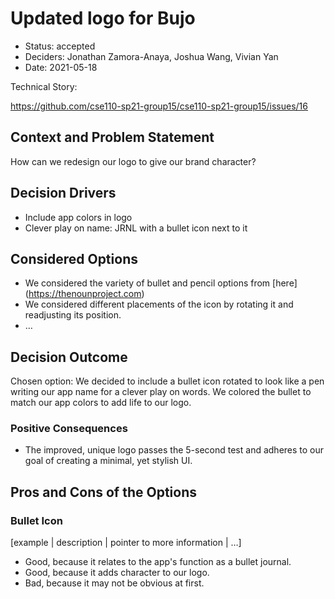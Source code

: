 # Updated logo for Bujo

* Status: accepted
* Deciders: Jonathan Zamora-Anaya, Joshua Wang, Vivian Yan
* Date: 2021-05-18

Technical Story:   

https://github.com/cse110-sp21-group15/cse110-sp21-group15/issues/16

## Context and Problem Statement

How can we redesign our logo to give our brand character?

## Decision Drivers 

* Include app colors in logo
* Clever play on name: JRNL with a bullet icon next to it
  

## Considered Options

* We considered the variety of bullet and pencil options from [here] (https://thenounproject.com)
* We considered different placements of the icon by rotating it and readjusting its position. 
* … <!-- numbers of options can vary -->

## Decision Outcome

Chosen option: We decided to include a bullet icon rotated to look like a pen writing our app name for a clever play on words. We colored the bullet to match our app colors to add life to our logo. 


### Positive Consequences 

* The improved, unique logo passes the 5-second test and adheres to our goal of creating a minimal, yet stylish UI. 

## Pros and Cons of the Options 

### Bullet Icon

[example | description | pointer to more information | …] <!-- optional -->

* Good, because it relates to the app's function as a bullet journal.
* Good, because it adds character to our logo.
* Bad, because it may not be obvious at first. 